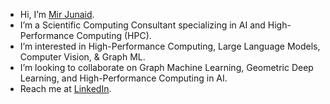 - Hi, I’m [Mir Junaid](https://mirjunaid26.github.io/).
- I’m a Scientific Computing Consultant specializing in AI and High-Performance Computing (HPC).
- I’m interested in High-Performance Computing, Large Language Models, Computer Vision, & Graph ML.
- I’m looking to collaborate on Graph Machine Learning, Geometric Deep Learning, and High-Performance Computing in AI.
- Reach me at [LinkedIn](https://www.linkedin.com/in/mirjunaid26/).


<!---
mirjunaid26/mirjunaid26 is a ✨ special ✨ repository because its `README.md` (this file) appears on your GitHub profile.
You can click the Preview link to take a look at your changes.
--->
